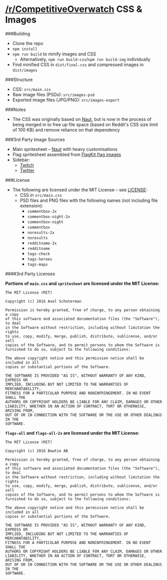 # [/r/CompetitiveOverwatch](https://reddit.com/r/competitiveoverwatch) CSS & Images

###Building
* Clone the repo
* `npm install`
* `npm run build` to minify images and CSS
    - Alternatively, `npm run build-css`/`npm run build-img` individually
* Find minified CSS in `dist/final.css` and compressed images in `dist/images`

###Structure
* CSS: `src/main.css`
* Raw image files (PSDs): `src/images-psd`
* Exported image files (JPG/PNG): `src/images-export`

###Notes
* The CSS was originally based on [Naut](https://github.com/Axel--/Naut-for-reddit), but is now in the process of being merged in to free up file space (based on Reddit's CSS size limit of 100 KB) and remove reliance on that dependency

###3rd Party Image Sources
* Main spritesheet – [Naut](https://github.com/Axel--/Naut-for-reddit/blob/master/PSD/spritesheet.psd) with heavy customisations
* Flag spritesheet assembled from [FlagKit flag images](https://github.com/madebybowtie/FlagKit/tree/master/Images)
* Sidebar:
    - [Twitch](https://www.twitch.tv/p/brand-assets)
    - [Twitter](https://brand.twitter.com/en.html)

###License
* The following are licensed under the MIT License – see [LICENSE](LICENSE):
    * CSS in `src/main.css`
    * PSD files and PNG files with the following names (not including file extension):
        + `commentbox-2x`
        + `commentbox-night-2x`
        + `commentbox-night`
        + `commentbox`
        + `noresults-2x`
        + `noresults`
        + `redditname-2x`
        + `redditname`
        + `tags-check`
        + `tags-heroes`
        + `tags-maps`

####3rd Party Licenses

**Portions of `main.css` and `spritesheet` are licensed under the MIT License:**

```
The MIT License (MIT)

Copyright (c) 2016 Axel Schoterman

Permission is hereby granted, free of charge, to any person obtaining a copy
of this software and associated documentation files (the "Software"), to deal
in the Software without restriction, including without limitation the rights
to use, copy, modify, merge, publish, distribute, sublicense, and/or sell
copies of the Software, and to permit persons to whom the Software is
furnished to do so, subject to the following conditions:

The above copyright notice and this permission notice shall be included in all
copies or substantial portions of the Software.

THE SOFTWARE IS PROVIDED "AS IS", WITHOUT WARRANTY OF ANY KIND, EXPRESS OR
IMPLIED, INCLUDING BUT NOT LIMITED TO THE WARRANTIES OF MERCHANTABILITY,
FITNESS FOR A PARTICULAR PURPOSE AND NONINFRINGEMENT. IN NO EVENT SHALL THE
AUTHORS OR COPYRIGHT HOLDERS BE LIABLE FOR ANY CLAIM, DAMAGES OR OTHER
LIABILITY, WHETHER IN AN ACTION OF CONTRACT, TORT OR OTHERWISE, ARISING FROM,
OUT OF OR IN CONNECTION WITH THE SOFTWARE OR THE USE OR OTHER DEALINGS IN THE
SOFTWARE.
```

**`flags-all` and `flags-all-2x` are licensed under the MIT License:**

```
The MIT License (MIT)

Copyright (c) 2016 Bowtie AB

Permission is hereby granted, free of charge, to any person obtaining a copy
of this software and associated documentation files (the "Software"), to deal
in the Software without restriction, including without limitation the rights
to use, copy, modify, merge, publish, distribute, sublicense, and/or sell
copies of the Software, and to permit persons to whom the Software is
furnished to do so, subject to the following conditions:

The above copyright notice and this permission notice shall be included in all
copies or substantial portions of the Software.

THE SOFTWARE IS PROVIDED "AS IS", WITHOUT WARRANTY OF ANY KIND, EXPRESS OR
IMPLIED, INCLUDING BUT NOT LIMITED TO THE WARRANTIES OF MERCHANTABILITY,
FITNESS FOR A PARTICULAR PURPOSE AND NONINFRINGEMENT. IN NO EVENT SHALL THE
AUTHORS OR COPYRIGHT HOLDERS BE LIABLE FOR ANY CLAIM, DAMAGES OR OTHER
LIABILITY, WHETHER IN AN ACTION OF CONTRACT, TORT OR OTHERWISE, ARISING FROM,
OUT OF OR IN CONNECTION WITH THE SOFTWARE OR THE USE OR OTHER DEALINGS IN THE
SOFTWARE.
```